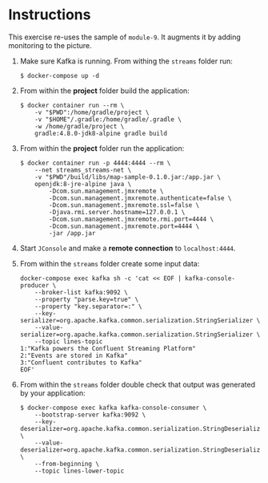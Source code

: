 # Instructions

This exercise re-uses the sample of `module-9`. It augments it by adding monitoring to the picture.

1. Make sure Kafka is running. From withing the `streams` folder run:

    ```
    $ docker-compose up -d
    ```

2. From within the **project** folder build the application:

    ```
    $ docker container run --rm \
        -v "$PWD":/home/gradle/project \
        -v "$HOME"/.gradle:/home/gradle/.gradle \
        -w /home/gradle/project \
        gradle:4.8.0-jdk8-alpine gradle build
    ```

3. From within the **project** folder run the application:

    ```
    $ docker container run -p 4444:4444 --rm \
        --net streams_streams-net \
        -v "$PWD"/build/libs/map-sample-0.1.0.jar:/app.jar \
        openjdk:8-jre-alpine java \
            -Dcom.sun.management.jmxremote \
            -Dcom.sun.management.jmxremote.authenticate=false \
            -Dcom.sun.management.jmxremote.ssl=false \
            -Djava.rmi.server.hostname=127.0.0.1 \
            -Dcom.sun.management.jmxremote.rmi.port=4444 \
            -Dcom.sun.management.jmxremote.port=4444 \
            -jar /app.jar
    ```

4. Start `JConsole` and make a **remote connection** to `localhost:4444`.

5. From within the `streams` folder create some input data:

    ```
    docker-compose exec kafka sh -c 'cat << EOF | kafka-console-producer \
        --broker-list kafka:9092 \
        --property "parse.key=true" \
        --property "key.separator=:" \
        --key-serializer=org.apache.kafka.common.serialization.StringSerializer \
        --value-serializer=org.apache.kafka.common.serialization.StringSerializer \
        --topic lines-topic
    1:"Kafka powers the Confluent Streaming Platform"
    2:"Events are stored in Kafka"
    3:"Confluent contributes to Kafka"
    EOF'
    ```

6. From within the `streams` folder double check that output was generated by your application:

    ```
    $ docker-compose exec kafka kafka-console-consumer \
        --bootstrap-server kafka:9092 \
        --key-deserializer=org.apache.kafka.common.serialization.StringDeserializer \
        --value-deserializer=org.apache.kafka.common.serialization.StringDeserializer \
        --from-beginning \
        --topic lines-lower-topic
    ```

